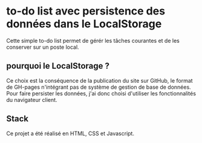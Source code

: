 # to-do list avec persistence des données dans le LocalStorage

Cette simple to-do list permet de gérér les tâches courantes et de les conserver sur un poste local.

## pourquoi le LocalStorage ?

Ce choix est la conséquence de la publication du site sur GitHub, le format de GH-pages n'intégrant pas de système de gestion de base de données.
Pour faire persister les données, j'ai donc choisi d'utiliser les fonctionnalités du navigateur client.

## Stack

Ce projet a été réalisé en HTML, CSS et Javascript.
